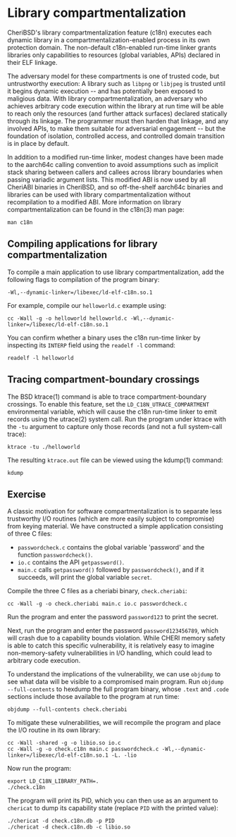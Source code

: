 # Library compartmentalization

CheriBSD's library compartmentalization feature (c18n) executes each dynamic
library in a compartmentalization-enabled process in its own protection
domain.
The non-default c18n-enabled run-time linker grants libraries only
capabilities to resources (global variables, APIs) declared in their ELF
linkage.

The adversary model for these compartments is one of trusted code, but
untrustworthy execution: A library such as `libpng` or `libjpeg` is trusted
until it begins dynamic execution -- and has potentially been exposed to
maligious data.
With library compartmentalization, an adversary who achieves arbitrary code
execution within the library at run time will be able to reach only the
resources (and further attack surfaces) declared statically through its
linkage.
The programmer must then harden that linkage, and any involved APIs, to make
them suitable for adversarial engagement -- but the foundation of isolation,
controlled access, and controlled domain transition is in place by default.

In addition to a modified run-time linker, modest changes have been made to
the aarch64c calling convention to avoid assumptions such as implicit stack
sharing between callers and callees across library boundaries when passing
variadic argument lists.
This modified ABI is now used by all CheriABI binaries in CheriBSD, and so
off-the-shelf aarch64c binaries and libraries can be used with library
compartmentalization without recompilation to a modified ABI.
More information on library compartmentalization can be found in the c18n(3)
man page:

```
man c18n
```

## Compiling applications for library compartmentalization

To compile a main application to use library compartmentalization, add the
following flags to compilation of the program binary:

```
-Wl,--dynamic-linker=/libexec/ld-elf-c18n.so.1
```

For example, compile our `helloworld.c` example using:

```
cc -Wall -g -o helloworld helloworld.c -Wl,--dynamic-linker=/libexec/ld-elf-c18n.so.1
```

You can confirm whether a binary uses the c18n run-time linker by inspecting
its `INTERP` field using the `readelf -l` command:

```
readelf -l helloworld
```

## Tracing compartment-boundary crossings

The BSD ktrace(1) command is able to trace compartment-boundary crossings.
To enable this feature, set the `LD_C18N_UTRACE_COMPARTMENT` environmental
variable, which will cause the c18n run-time linker to emit records using
the utrace(2) system call.
Run the program under ktrace with the `-tu` argument to capture only those
records (and not a full system-call trace):

```
ktrace -tu ./helloworld
```

The resulting `ktrace.out` file can be viewed using the kdump(1) command:

```
kdump
```

## Exercise

A classic motivation for software compartmentalization is to separate less
trustworthy I/O routines (which are more easily subject to compromise) from
keying material.
We have constructed a simple application consisting of three C files:

 * `passwordcheck.c` contains the global variable 'password' and the function
   `passwordcheck()`.
 * `io.c` contains the API `getpassword()`.
 * `main.c` calls `getpassword()` followed by `passwordcheck()`, and if it
   succeeds, will print the global variable `secret`.

Compile the three C files as a cheriabi binary, `check.cheriabi`:

```
cc -Wall -g -o check.cheriabi main.c io.c passwordcheck.c
```

Run the program and enter the password `password123` to print the secret.

Next, run the program and enter the password `password123456789`, which will
crash due to a capability bounds violation.
While CHERI memory safety is able to catch this specific vulnerability, it is
relatively easy to imagine non-memory-safety vulnerabilities in I/O handling,
which could lead to arbitrary code execution.

To understand the implications of the vulnerability, we can use `objdump` to
see what data will be visible to a compromised main program.
Run `objdump --full-contents` to hexdump the full program binary, whose
`.text` and `.code` sections include those available to the program at run
time:

```
objdump --full-contents check.cheriabi
```

To mitigate these vulnerabilities, we will recompile the program and place the
I/O routine in its own library:

```
cc -Wall -shared -g -o libio.so io.c
cc -Wall -g -o check.c18n main.c passwordcheck.c -Wl,--dynamic-linker=/libexec/ld-elf-c18n.so.1 -L. -lio
```

Now run the program:

```
export LD_C18N_LIBRARY_PATH=.
./check.c18n
```

The program will print its PID, which you can then use as an argument to
`chericat` to dump its capability state (replace `PID` with the printed
value):

```
./chericat -d check.c18n.db -p PID
./chericat -d check.c18n.db -c libio.so
```

